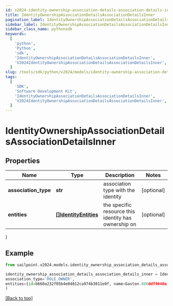 ```yaml
---
id: v2024-identity-ownership-association-details-association-details-inner
title: IdentityOwnershipAssociationDetailsAssociationDetailsInner
pagination_label: IdentityOwnershipAssociationDetailsAssociationDetailsInner
sidebar_label: IdentityOwnershipAssociationDetailsAssociationDetailsInner
sidebar_class_name: pythonsdk
keywords:
  [
    'python',
    'Python',
    'sdk',
    'IdentityOwnershipAssociationDetailsAssociationDetailsInner',
    'V2024IdentityOwnershipAssociationDetailsAssociationDetailsInner',
  ]
slug: /tools/sdk/python/v2024/models/identity-ownership-association-details-association-details-inner
tags:
  [
    'SDK',
    'Software Development Kit',
    'IdentityOwnershipAssociationDetailsAssociationDetailsInner',
    'V2024IdentityOwnershipAssociationDetailsAssociationDetailsInner',
  ]
---
```


# IdentityOwnershipAssociationDetailsAssociationDetailsInner

## Properties

| Name | Type | Description | Notes |
| --- | --- | --- | --- |
| **association_type** | **str** | association type with the identity | [optional] |
| **entities** | [**[]IdentityEntities**](identity-entities) | the specific resource this identity has ownership on | [optional] |

}

## Example

```python
from sailpoint.v2024.models.identity_ownership_association_details_association_details_inner import IdentityOwnershipAssociationDetailsAssociationDetailsInner

identity_ownership_association_details_association_details_inner = IdentityOwnershipAssociationDetailsAssociationDetailsInner(
association_type='ROLE_OWNER',
entities={id=b660a232f05b4e04812ca974b3011e0f, name=Gaston.800ddf9640a, type=ROLE}
)

```

[[Back to top]](#)
